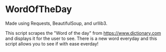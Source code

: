 # WordOfTheDay

Made using Requests, BeautifulSoup, and urllib3.

This script scrapes the "Word of the day" from https://www.dictionary.com and displays it for the user to see.
There is a new word everyday and this script allows you to see if with ease everday!

